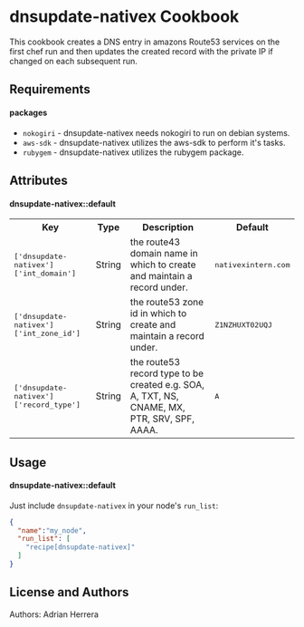 dnsupdate-nativex Cookbook
==========================
This cookbook creates a DNS entry in amazons Route53 services on the first chef run and then updates the created record with the private IP if changed on each subsequent run.

Requirements
------------

#### packages
- `nokogiri` - dnsupdate-nativex needs nokogiri to run on debian systems.
- `aws-sdk` - dnsupdate-nativex utilizes the aws-sdk to perform it's tasks.
- `rubygem` - dnsupdate-nativex utilizes the rubygem package.

Attributes
----------
#### dnsupdate-nativex::default
<table>
  <tr>
    <th>Key</th>
    <th>Type</th>
    <th>Description</th>
    <th>Default</th>
  </tr>
  <tr>
    <td><tt>['dnsupdate-nativex']['int_domain']</tt></td>
    <td>String</td>
    <td>the route43 domain name in which to create and maintain a record under.</td>
    <td><tt>nativexintern.com</tt></td>
  </tr>
  <tr>
    <td><tt>['dnsupdate-nativex']['int_zone_id']</tt></td>
    <td>String</td>
    <td>the route53 zone id in which to create and maintain a record under.</td>
    <td><tt>Z1NZHUXT02UQJ</tt></td>
  </tr>
  <tr>
    <td><tt>['dnsupdate-nativex']['record_type']</tt></td>
    <td>String</td>
    <td>the route53 record type to be created e.g. SOA, A, TXT, NS, CNAME, MX, PTR, SRV, SPF, AAAA.</td>
    <td><tt>A</tt></td>
  </tr>
</table>

Usage
-----
#### dnsupdate-nativex::default

Just include `dnsupdate-nativex` in your node's `run_list`:

```json
{
  "name":"my_node",
  "run_list": [
    "recipe[dnsupdate-nativex]"
  ]
}
```

License and Authors
-------------------
Authors: Adrian Herrera
